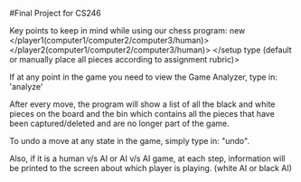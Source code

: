 #Final Project for CS246


Key points to keep in mind while using our chess program:
new </player1(computer1/computer2/computer3/human)> </player2(computer1/computer2/computer3/human)> </setup type (default or manually place all pieces according to assignment rubric)>

If at any point in the game you need to view the Game Analyzer, type in: 'analyze'

After every move, the program will show a list of all the black and white pieces on the board and the bin which contains all the pieces that have been captured/deleted and are no longer part of the game.

To undo a move at any state in the game, simply type in: "undo".

Also, if it is a human v/s AI or AI v/s AI game, at each step, information will be printed to the screen about which player is playing. (white AI or black AI)
